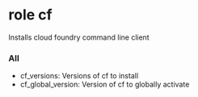 # role cf

Installs cloud foundry command line client

### All

* cf_versions: Versions of cf to install
* cf_global_version: Version of cf to globally activate
